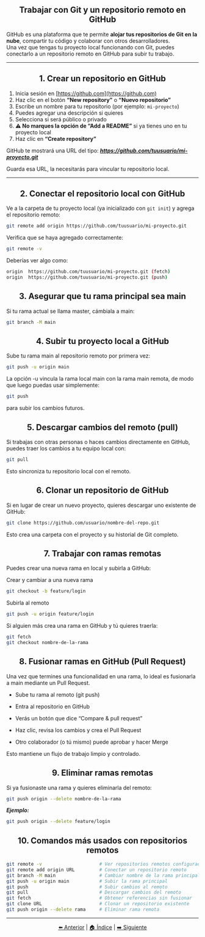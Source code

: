 <div align = "center">

## Trabajar con Git y un repositorio remoto en GitHub
</div>

GitHub es una plataforma que te permite **alojar tus repositorios de Git en la nube**, compartir tu código y colaborar con otros desarrolladores.  
Una vez que tengas tu proyecto local funcionando con Git, puedes conectarlo a un repositorio remoto en GitHub para subir tu trabajo.

---
<div align = "center">

## 1. Crear un repositorio en GitHub
</div>

1. Inicia sesión en [https://github.com](https://github.com)
2. Haz clic en el botón **“New repository”** o **“Nuevo repositorio”**  
3. Escribe un nombre para tu repositorio (por ejemplo: `mi-proyecto`)
4. Puedes agregar una descripción si quieres
5. Selecciona si será público o privado
6. **⚠️ No marques la opción de “Add a README”** si ya tienes uno en tu proyecto local
7. Haz clic en **“Create repository”**

GitHub te mostrará una URL del tipo:
***https://github.com/tuusuario/mi-proyecto.git***

Guarda esa URL, la necesitarás para vincular tu repositorio local.

---
<div align = "center">

## 2. Conectar el repositorio local con GitHub
</div>

Ve a la carpeta de tu proyecto local (ya inicializado con `git init`) y agrega el repositorio remoto:

```bash
git remote add origin https://github.com/tuusuario/mi-proyecto.git
```
Verifica que se haya agregado correctamente:
```bash
git remote -v
```

Deberías ver algo como:
```bash
origin  https://github.com/tuusuario/mi-proyecto.git (fetch)
origin  https://github.com/tuusuario/mi-proyecto.git (push)
```
<div align = "center">

## 3. Asegurar que tu rama principal sea main
</div>

Si tu rama actual se llama master, cámbiala a main:
```bash
git branch -M main
```
<div align = "center">

## 4. Subir tu proyecto local a GitHub
</div>

Sube tu rama main al repositorio remoto por primera vez:
```bash
git push -u origin main
```

La opción -u vincula la rama local main con la rama main remota, de modo que luego puedas usar simplemente:
```bash
git push
```

para subir los cambios futuros.
<div align = "center">

## 5. Descargar cambios del remoto (pull)
</div>

Si trabajas con otras personas o haces cambios directamente en GitHub, puedes traer los cambios a tu equipo local con:
```bash
git pull
```

Esto sincroniza tu repositorio local con el remoto.
<div align = "center">

## 6. Clonar un repositorio de GitHub
</div>

Si en lugar de crear un nuevo proyecto, quieres descargar uno existente de GitHub:
```bash
git clone https://github.com/usuario/nombre-del-repo.git
```

Esto crea una carpeta con el proyecto y su historial de Git completo.
<div align = "center">

## 7. Trabajar con ramas remotas
</div>

Puedes crear una nueva rama en local y subirla a GitHub:

Crear y cambiar a una nueva rama
```bash
git checkout -b feature/login
```
Subirla al remoto
```bash
git push -u origin feature/login
```

Si alguien más crea una rama en GitHub y tú quieres traerla:
```bash
git fetch
git checkout nombre-de-la-rama
```
<div align = "center">

## 8. Fusionar ramas en GitHub (Pull Request)
</div>

Una vez que termines una funcionalidad en una rama, lo ideal es fusionarla a main mediante un Pull Request.

- Sube tu rama al remoto (git push)

- Entra al repositorio en GitHub

- Verás un botón que dice “Compare & pull request”

- Haz clic, revisa los cambios y crea el Pull Request

- Otro colaborador (o tú mismo) puede aprobar y hacer Merge

Esto mantiene un flujo de trabajo limpio y controlado.
<div align = "center">

## 9. Eliminar ramas remotas
</div>

Si ya fusionaste una rama y quieres eliminarla del remoto:
```bash
git push origin --delete nombre-de-la-rama
```

***Ejemplo:***
```bash
git push origin --delete feature/login
```
<div align = "center">

## 10. Comandos más usados con repositorios remotos
</div>

```bash
git remote -v                     # Ver repositorios remotos configurados
git remote add origin URL         # Conectar un repositorio remoto
git branch -M main                # Cambiar nombre de la rama principal
git push -u origin main           # Subir la rama principal
git push                          # Subir cambios al remoto
git pull                          # Descargar cambios del remoto
git fetch                         # Obtener referencias sin fusionar
git clone URL                     # Clonar un repositorio existente
git push origin --delete rama     # Eliminar rama remota
```
---

<p align="center">
  <a href="ramasLocal.md">⬅️ Anterior</a> |
  <a href="README.md">🏠 Índice</a> |
  <a href="colaborativa.md">➡️ Siguiente</a>
</p>
